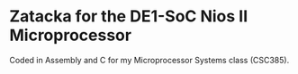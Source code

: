 # Zatacka for the DE1-SoC Nios II Microprocessor
Coded in Assembly and C for my Microprocessor Systems class (CSC385).
